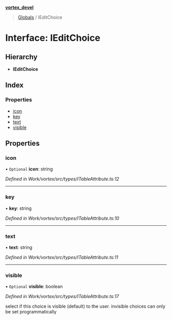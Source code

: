 **[vortex_devel](../README.md)**

> [Globals](../globals.md) / IEditChoice

# Interface: IEditChoice

## Hierarchy

* **IEditChoice**

## Index

### Properties

* [icon](ieditchoice.md#icon)
* [key](ieditchoice.md#key)
* [text](ieditchoice.md#text)
* [visible](ieditchoice.md#visible)

## Properties

### icon

• `Optional` **icon**: string

*Defined in Work/vortex/src/types/ITableAttribute.ts:12*

___

### key

•  **key**: string

*Defined in Work/vortex/src/types/ITableAttribute.ts:10*

___

### text

•  **text**: string

*Defined in Work/vortex/src/types/ITableAttribute.ts:11*

___

### visible

• `Optional` **visible**: boolean

*Defined in Work/vortex/src/types/ITableAttribute.ts:17*

select if this choice is visible (default) to the user.
invisible choices can only be set programmatically
